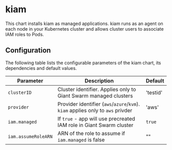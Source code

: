 # kiam

This chart installs kiam as managed applications. kiam runs as an agent on each node in your Kubernetes cluster and allows cluster users to associate IAM roles to Pods.


## Configuration

The following table lists the configurable parameters of the kiam chart, its dependencies and default values.

Parameter | Description | Default
--- | --- | ---
`clusterID` | Cluster identifier. Applies only to Giant Swarm managed clusters | 'testid'
`provider` | Provider identifier (`aws`/`azure`/`kvm`). `kiam` applies only to `aws` privder | 'aws'
`iam.managed` | If `true` - app will use precreated IAM role in Giant Swarm cluster | `true`
`iam.assumeRoleARN` | ARN of the role to assume if `iam.managed` is false | ""
